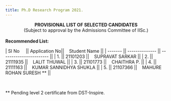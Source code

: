 ```yaml
---
title: Ph.D Research Program 2021.
---
```


<center>
<b>
PROVISIONAL LIST OF SELECTED CANDIDATES
</b><br>
(Subject to approval by the Admissions Committee of IISc.)</center>

<br>
<b>Recommended List:
</b>


| SI No &nbsp;&nbsp;&nbsp;   || Application No||&nbsp;&nbsp;&nbsp; Student Name           ||
| ------- || -------------- || ----------------------- ||
| 1.      || 21101203       ||&nbsp;&nbsp;&nbsp; SUPRAVAT SARKAR               ||
| 2.      || 21111935       ||&nbsp;&nbsp;&nbsp; LALIT THUWAL              ||
| 3.      || 21101773       ||&nbsp;&nbsp;&nbsp; CHAITHRA P.         ||
| 4.      || 21111163       ||&nbsp;&nbsp;&nbsp; KUMAR SANNIDHYA SHUKLA            ||
| 5.      || 21107366       ||&nbsp;&nbsp;&nbsp; MAHURE ROHAN SURESH **  ||

<br>


** Pending level 2 certificate from DST-Inspire.



